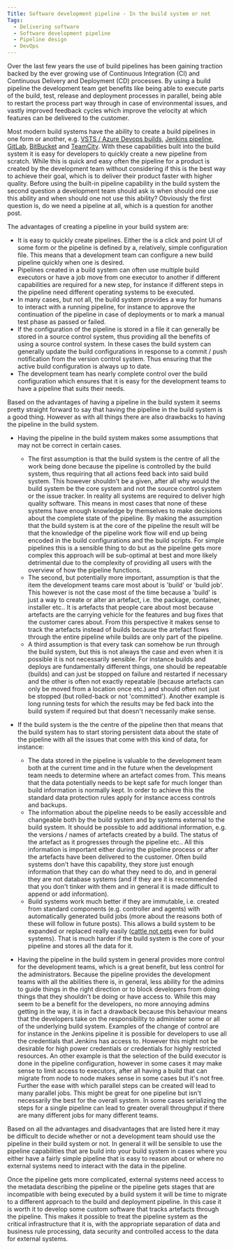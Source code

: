 ```yaml
---
Title: Software development pipeline - In the build system or not
Tags:
  - Delivering software
  - Software development pipeline
  - Pipeline design
  - DevOps
---
```


Over the last few years the use of build pipelines has been gaining traction backed by the ever growing
use of Continuous Integration (CI) and Continuous Delivery and Deployment (CD) processes. By using a
build pipeline the development team get benefits like being able to execute parts of the build, test,
release and deployment processes in parallel, being able to restart the process part way through
in case of environmental issues, and vastly improved feedback cycles which improve the velocity
at which features can be delivered to the customer.

Most modern build systems have the ability to create a build pipelines in one form or another, e.g.
[VSTS / Azure Devops builds](https://docs.microsoft.com/en-us/azure/devops/pipelines/get-started/what-is-azure-pipelines?toc=/azure/devops/pipelines/toc.json&bc=/azure/devops/boards/pipelines/breadcrumb/toc.json&view=vsts),
[Jenkins pipeline](https://jenkins.io/solutions/pipeline/),
[GitLab](https://docs.gitlab.com/ee/ci/pipelines.html), [BitBucket](https://bitbucket.org/product/features/pipelines)
and [TeamCity](https://confluence.jetbrains.com/display/TCD18/Build+Chain). With these capabilities
built into the build system it is easy for developers to quickly create a new pipeline from scratch.
While this is quick and easy often the pipeline for a product is created by the development team
without considering if this is the best way to achieve their goal, which is to deliver their product
faster with higher quality. Before using the built-in pipeline capability in the build system the second
question a development team should ask is when should one use this ability and when should one not
use this ability? Obviously the first question is, do we need a pipeline at all, which is a question
for another post.

The advantages of creating a pipeline in your build system are:

- It is easy to quickly create pipelines. Either the is a click and point UI of some form or the
  pipeline is defined by a, relatively, simple configuration file. This means that a development
  team can configure a new build pipeline quickly when one is desired.
- Pipelines created in a build system can often use multiple build executors or have a job move
  from one executor to another if different capabilities are required for a new step, for instance
  if different steps in the pipeline need different operating systems to be executed.
- In many cases, but not all, the build system provides a way for humans to interact with a running
  pipeline, for instance to approve the continuation of the pipeline in case of deployments or
  to mark a manual test phase as passed or failed.
- If the configuration of the pipeline is stored in a file it can generally be stored in a source
  control system, thus providing all the benefits of using a source control system. In these cases
  the build system can generally update the build configurations in response to a commit / push
  notification from the version control system. Thus ensuring that the active build configuration
  is always up to date.
- The development team has nearly complete control over the build configuration which ensures that
  it is easy for the development teams to have a pipeline that suits their needs.

Based on the advantages of having a pipeline in the build system it seems pretty straight forward to
say that having the pipeline in the build system is a good thing. However as with all things there
are also drawbacks to having the pipeline in the build system.

- Having the pipeline in the build system makes some assumptions that may not be correct in certain
  cases.
    - The first assumption is that the build system is the centre of all the work being done
      because the pipeline is controlled by the build system, thus requiring that all actions feed back
      into said build system. This however shouldn't be a given, after all why would the build system
      be the core system and not the source control system or the issue tracker. In reality all systems
      are required to deliver high quality software. This means in most cases that none of these systems
      have enough knowledge by themselves to make decisions about the complete state of the pipeline.
      By making the assumption that the build system is at the core of the pipeline the result will
      be that the knowledge of the pipeline work flow will end up being encoded in the build configurations
      and the build scripts. For simple pipelines this is a sensible thing to do but as the pipeline
      gets more complex this approach will be sub-optimal at best and more likely detrimental due to
      the complexity of providing all users with the overview of how the pipeline functions.
    - The second, but potentially more important, assumption is that the item the development teams
      care most about is 'build' or 'build job'. This however is not the case most of the time because
      a 'build' is just a way to create or alter an artefact, i.e. the package, container, installer
      etc.. It is artefacts that people care about most because artefacts are the carrying vehicle
      for the features and bug fixes that the customer cares about. From this perspective it makes
      sense to track the artefacts instead of builds because the artefact flows through the entire pipeline
      while builds are only part of the pipeline.
    - A third assumption is that every task can somehow be run through the build system, but this is
      not always the case and even when it is possible it is not necessarily sensible. For instance
      builds and deploys are fundamentally different things, one should be repeatable (builds) and
      can just be stopped on failure and restarted if necessary and the other is often not exactly
      repeatable (because artefacts can only be moved from a location once etc.) and should often
      not just be stopped (but rolled-back or not 'committed'). Another example is long running tests
      for which the results may be fed back into the build system if required but that doesn't
      necessarily make sense.

- If the build system is the the centre of the pipeline then that means that the build system has to
  start storing persistent data about the state of the pipeline with all the issues that come with this
  kind of data, for instance:
    - The data stored in the pipeline is valuable to the development team both at the current time and
      in the future when the development team needs to determine where an artefact comes from. This means
      that the data potentially needs to be kept safe for much longer than build information is
      normally kept. In order to achieve this the standard data protection rules apply for instance
      access controls and backups.
    - The information about the pipeline needs to be easily accessible and changeable both by the build
      system and by systems external to the build system. It should be possible to add additional
      information, e.g. the versions / names of artefacts created by a build. The status of the artefact
      as it progresses through the pipeline etc.. All this information is important either during the
      pipeline process or after the artefacts have been delivered to the customer. Often build
      systems don't have this capability, they store just enough information that they can do what
      they need to do, and in general they are not database systems (and if they are it is recommended
      that you don't tinker with them and in general it is made difficult to append or add information).
    - Build systems work much better if they are immutable, i.e. created from standard components (e.g.
      controller and agents) with automatically generated build jobs (more about the reasons both of
      these will follow in future posts). This allows a build system to be expanded or replaced really
      easily ([cattle not pets](https://medium.com/@Joachim8675309/devops-concepts-pets-vs-cattle-2380b5aab313)
      even for build systems). That is much harder if the build system is the core of your pipeline
      and stores all the data for it.

- Having the pipeline in the build system in general provides more control for the development teams,
  which is a great benefit, but less control for the administrators. Because the pipeline provides the
  development teams with all the abilities there is, in general, less ability for the admins to guide
  things in the right direction or to block developers from doing things that they shouldn't be doing
  or have access to. While this may seem to be a benefit for the developers, no more annoying admins
  getting in the way, it is in fact a drawback because this behaviour means that the developers take
  on the responsibility to administer some or all of the underlying build system. Examples of the
  change of control are for instance in the Jenkins pipeline it is possible for developers to use
  all the credentials that Jenkins has access to. However this might not be desirable for high power
  credentials or credentials for highly restricted resources. An other example is that the selection
  of the build executor is done in the pipeline configuration, however in some cases it may make sense
  to limit access to executors, after all having a build that can migrate from node to node makes
  sense in some cases but it's not free. Further the ease with which parallel steps can be created will
  lead to many parallel jobs. This might be great for one pipeline but isn't necessarily the best for
  the overall system. In some cases serializing the steps for a single pipeline can lead to greater
  overall throughput if there are many different jobs for many different teams.

Based on all the advantages and disadvantages that are listed here it may be difficult to decide whether
or not a development team should use the pipeline in their build system or not. In general it will be
sensible to use the pipeline capabilities that are build into your build system in cases where you either
have a fairly simple pipeline that is easy to reason about or where no external systems need to interact
with the data in the pipeline.

Once the pipeline gets more complicated, external systems need access to the metadata describing the
pipeline or the pipeline gets stages that are incompatible with being executed by a build system it
will be time to migrate to a different approach to the build and deployment pipeline. In this case
it is worth it to develop some custom software that tracks artefacts through the pipeline. This makes
it possible to treat the pipeline system as the critical infrastructure that it is, with the appropriate
separation of data and business rule processing, data security and controlled access to the data for
external systems.

